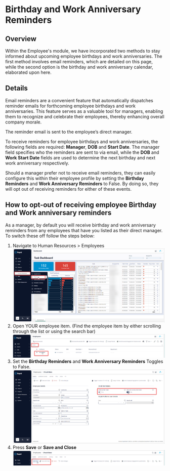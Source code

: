 # Birthday and Work Anniversary Reminders

## Overview

Within the Employee's module, we have incorporated two methods to stay informed about upcoming employee birthdays and work anniversaries. The first method involves email reminders, which are detailed on this page, while the second option is the birthday and work anniversary calendar, elaborated upon here.

## Details

Email reminders are a convenient feature that automatically dispatches reminder emails for forthcoming employee birthdays and work anniversaries. This feature serves as a valuable tool for managers, enabling them to recognize and celebrate their employees, thereby enhancing overall company morale.

The reminder email is sent to the employee’s direct manager.

To receive reminders for employee birthdays and work anniversaries, the following fields are required: **Manager**, **DOB** and **Start Date**. The manager field specifies who the reminders are sent to via email, while the **DOB** and **Work Start Date** fields are used to determine the next birthday and next work anniversary respectively.

Should a manager prefer not to receive email reminders, they can easily configure this within their employee profile by setting the **Birthday Reminders** and **Work Anniversary Reminders** to False. By doing so, they will opt out of receiving reminders for either of these events.

## How to opt-out of receiving employee Birthday and Work anniversary reminders

As a manager, by default you will receive birthday and work anniversary reminders from any employees that have you listed as their direct manager. To switch these off follow the steps below:

1. Navigate to Human Resources &gt; Employees  
    ![Employee menu location](<../Employee Menu Location.png>)
2. Open YOUR employee item. (Find the employee item by either scrolling through the list or using the search bar)  
    ![Finding a specific employee](<../Finding a specific employee.png>)
3. Set the **Birthday Reminders** and **Work Anniversary Reminders** Toggles to False.  
    ![Enabling anniversy reminders](<Enabling anniversy reminders.png>)
4. Press **Save** or ****Save and Close**** 
    ![Saving the employee](<Saveing the employee.png>)